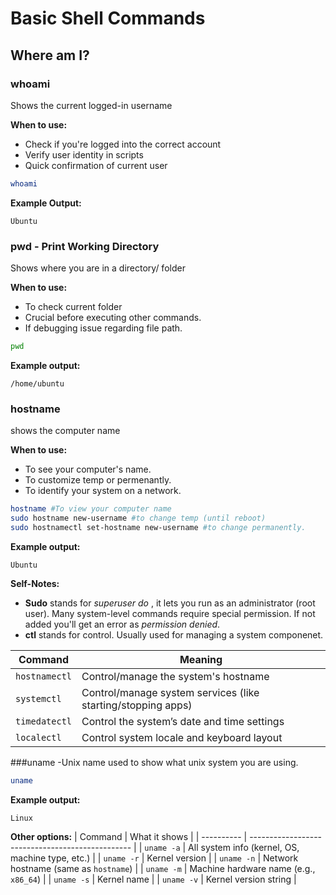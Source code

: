 # Basic Shell Commands

## Where am I?

### whoami
Shows the current logged-in username

**When to use:**
- Check if you're logged into the correct account
- Verify user identity in scripts
- Quick confirmation of current user

```bash
whoami
```
**Example Output:**
```
Ubuntu
```
### pwd - Print Working Directory
Shows where you are in a directory/ folder

**When to use:**
- To check current folder
- Crucial before executing other commands.
- If debugging issue regarding file path.

```bash
pwd
```
**Example output:**
```
/home/ubuntu
```
### hostname
shows the computer name

**When to use:**
- To see your computer's name.
- To customize temp or permenantly.
- To identify your system on a network.

```bash 
hostname #To view your computer name
sudo hostname new-username #to change temp (until reboot)
sudo hostnamectl set-hostname new-username #to change permanently.
```
**Example output:**
```
Ubuntu
```
**Self-Notes:**
- **Sudo** stands for *superuser do* , it lets you run as an administrator (root user). Many system-level commands require special permission. If not added you'll get an error as *permission denied*.
- **ctl** stands for control. Usually used for managing a system componenet.

| Command       | Meaning                                                      |
| ------------- | ------------------------------------------------------------ |
| `hostnamectl` | Control/manage the system's hostname                         |
| `systemctl`   | Control/manage system services (like starting/stopping apps) |
| `timedatectl` | Control the system’s date and time settings                  |
| `localectl`   | Control system locale and keyboard layout                    |


###uname -Unix name
used to show what unix system you are using.

```bash
uname
```
**Example output:**
```
Linux
```
**Other options:**
| Command    | What it shows                                    |
| ---------- | ------------------------------------------------ |
| `uname -a` | All system info (kernel, OS, machine type, etc.) |
| `uname -r` | Kernel version                                   |
| `uname -n` | Network hostname (same as `hostname`)            |
| `uname -m` | Machine hardware name (e.g., `x86_64`)           |
| `uname -s` | Kernel name                                      |
| `uname -v` | Kernel version string                            |



